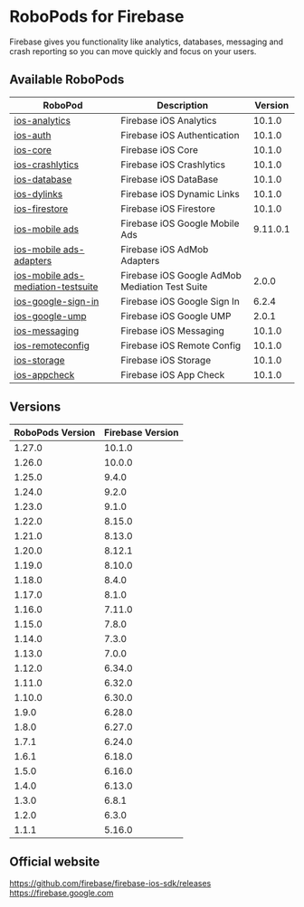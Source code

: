 # RoboPods for Firebase

Firebase gives you functionality like analytics, databases, messaging and crash reporting so you can move quickly and focus on your users.

## Available RoboPods

| RoboPod                                                                          | Description                                    | Version  |
|----------------------------------------------------------------------------------|------------------------------------------------|----------|
| [ios-analytics](ios-analytics/)                                                  | Firebase iOS Analytics                         | 10.1.0   |
| [ios-auth](ios-auth/)                                                            | Firebase iOS Authentication                    | 10.1.0   |
| [ios-core](ios-core/)                                                            | Firebase iOS Core                              | 10.1.0   |
| [ios-crashlytics](ios-crashlytics/)                                              | Firebase iOS Crashlytics                       | 10.1.0   |
| [ios-database](ios-database/)                                                    | Firebase iOS DataBase                          | 10.1.0   |
| [ios-dylinks](ios-dylinks/)                                                      | Firebase iOS Dynamic Links                     | 10.1.0   |
| [ios-firestore](ios-firestore/)                                                  | Firebase iOS Firestore                         | 10.1.0   |
| [ios-mobile ads](ios-google-mobile-ads/)                                         | Firebase iOS Google Mobile Ads                 | 9.11.0.1 |
| [ios-mobile ads-adapters](ios-google-mobile-ads-adapters/)                       | Firebase iOS AdMob Adapters                    |          |
| [ios-mobile ads-mediation-testsuite](ios-google-mobile-ads-mediation-testsuite/) | Firebase iOS Google AdMob Mediation Test Suite | 2.0.0    |
| [ios-google-sign-in](ios-google-sign-in/)                                        | Firebase iOS Google Sign In                    | 6.2.4    |
| [ios-google-ump](ios-google-ump/)                                                | Firebase iOS Google UMP                        | 2.0.1    |
| [ios-messaging](ios-messaging/)                                                  | Firebase iOS Messaging                         | 10.1.0   |
| [ios-remoteconfig](ios-remoteconfig/)                                            | Firebase iOS Remote Config                     | 10.1.0   |
| [ios-storage](ios-storage/)                                                      | Firebase iOS Storage                           | 10.1.0   |
| [ios-appcheck](ios-appcheck/)                                                    | Firebase iOS App Check                         | 10.1.0   |

## Versions

| RoboPods Version | Firebase Version |
|------------------|------------------|
| 1.27.0           | 10.1.0           |
| 1.26.0           | 10.0.0           |
| 1.25.0           | 9.4.0            |
| 1.24.0           | 9.2.0            |
| 1.23.0           | 9.1.0            |
| 1.22.0           | 8.15.0           |
| 1.21.0           | 8.13.0           |
| 1.20.0           | 8.12.1           |
| 1.19.0           | 8.10.0           |
| 1.18.0           | 8.4.0            |
| 1.17.0           | 8.1.0            |
| 1.16.0           | 7.11.0           |
| 1.15.0           | 7.8.0            |
| 1.14.0           | 7.3.0            |
| 1.13.0           | 7.0.0            |
| 1.12.0           | 6.34.0           |
| 1.11.0           | 6.32.0           |
| 1.10.0           | 6.30.0           |
| 1.9.0            | 6.28.0           |
| 1.8.0            | 6.27.0           |
| 1.7.1            | 6.24.0           |
| 1.6.1            | 6.18.0           |
| 1.5.0            | 6.16.0           |
| 1.4.0            | 6.13.0           |
| 1.3.0            | 6.8.1            |
| 1.2.0            | 6.3.0            |
| 1.1.1            | 5.16.0           |

## Official website

https://github.com/firebase/firebase-ios-sdk/releases
https://firebase.google.com